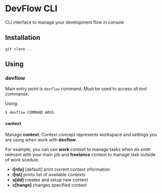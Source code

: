 # DevFlow CLI

CLI interface to manage your development flow in console

## Installation

```
git clone ..
```

## Using

### devflow

Main entry point is `devflow` command. Must be used to access all
tool commands.

Using:

```
$ devflow COMMAND ARGS
```

#### context

Manage **context**. Context concept represents workspace and settings
you are using when work with **devflow**. 

For example, you can use **work** context to manage tasks when do smth
relevant with your main job and **freelance** context to manage task
outside of work scedule.

- **i[nfo]** [default] print current context information
- **l[ist]** prints list of available contexts
- **a[dd]** creates and setup new context
- **c[hange]** changes specified context
